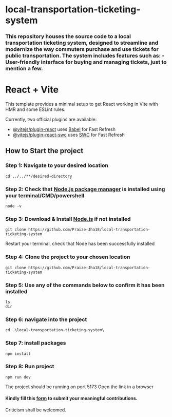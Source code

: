 # local-transportation-ticketing-system
### This repository houses the source code to a local transportation ticketing system, designed to streamline and modernize the way commuters purchase and use tickets for public transportation. The system includes features such as: - User-friendly interface for buying and managing tickets, just to mention a few.

# React + Vite

This template provides a minimal setup to get React working in Vite with HMR and some ESLint rules.

Currently, two official plugins are available:

- [@vitejs/plugin-react](https://github.com/vitejs/vite-plugin-react/blob/main/packages/plugin-react/README.md) uses [Babel](https://babeljs.io/) for Fast Refresh
- [@vitejs/plugin-react-swc](https://github.com/vitejs/vite-plugin-react-swc) uses [SWC](https://swc.rs/) for Fast Refresh


## How to Start the project

### Step 1: Navigate to your desired location
```
cd ../../**/desired-directory
```

### Step 2: Check that [Node.js package manager](https://www.w3schools.com/nodejs/nodejs_intro.asp) is installed using your terminal/CMD/powershell
```
node -v
```

### Step 3: Download & Install [Node.js](https://nodejs.org/en/download/prebuilt-installer) if not installed
```
git clone https://github.com/Praize-Jha18/local-transportation-ticketing-system
```
Restart your terminal, check that Node has been successfully installed

### Step 4: Clone the project to your chosen location
```
git clone https://github.com/Praize-Jha18/local-transportation-ticketing-system
```

### Step 5: Use any of the commands below to confirm it has been installed
```
ls
dir
```

### Step 6: navigate into the project
```
cd .\local-transportation-ticketing-system\
```

### Step 7: install packages
```
npm install
```

### Step 8: Run project
```
npm run dev
```

The project should be running on port 5173
Open the link in a browser

#### Kindly fill this [form](https://docs.google.com/forms/d/e/1FAIpQLScCST8vmOEbXC2EOenpTHfJPLAFvl_aOL82PHy19YeZvDNR9A/viewform?usp=sf_link) to submit your meaningful contributions.
Criticism shall be welcomed.
